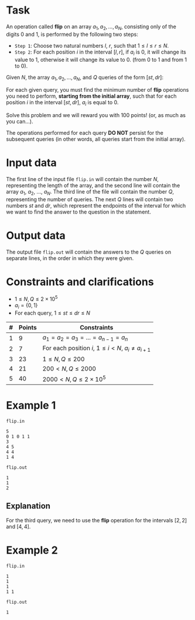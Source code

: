 # Task

An operation called **flip** on an array $a_1, a_2, \dots, a_N$, consisting only of the digits $0$ and $1$, is performed by the following two steps:

* `Step 1`: Choose two natural numbers $l$, $r$, such that $1 \leq l \leq r \leq N$.
* `Step 2`: For each position $i$ in the interval $[l, r]$, if $a_i$ is $0$, it will change its value to $1$, otherwise it will change its value to $0$. (from $0$ to $1$ and from $1$ to $0$).

Given $N$, the array $a_1, a_2, \dots, a_N$, and $Q$ queries of the form $[st, dr]$:

For each given query, you must find the minimum number of **flip** operations you need to perform, **starting from the initial array**, such that for each position $i$ in the interval $[st, dr]$, $a_i$ is equal to $0$.

Solve this problem and we will reward you with $100$ points! (or, as much as you can...).

The operations performed for each query **DO NOT** persist for the subsequent queries (in other words, all queries start from the initial array).

# Input data

The first line of the input file `flip.in` will contain the number $N$, representing the length of the array, and the second line will contain the array $a_1$, $a_2$, ..., $a_N$. The third line of the file will contain the number $Q$, representing the number of queries. The next $Q$ lines will contain two numbers $st$ and $dr$, which represent the endpoints of the interval for which we want to find the answer to the question in the statement.

# Output data

The output file `flip.out` will contain the answers to the $Q$ queries on separate lines, in the order in which they were given.

# Constraints and clarifications

* $1 \leq N, Q \leq 2 \times 10^5$
* $a_i = \{ 0, 1 \}$
* For each query, $1 \leq st \leq dr \leq N$

| # | Points | Constraints |
| - | ------- | ---------- |
| 1 | 9       | $a_{1}=a_{2}=a_{3}=...=a_{n-1}=a_{n}$ |
| 2 | 7       | For each position $i$, $1 \le i < N$, $a_i \neq a_{i+1}$ |
| 3 | 23      | $1 \leq N, Q \leq 200$ |
| 4 | 21      | $200<N, Q \leq 2 000$ |
| 5 | 40      | $2000<N, Q \leq 2 \times 10^5$ |

# Example 1

`flip.in`
```
5
0 1 0 1 1
3
4 5
4 4
1 4
```

`flip.out`
```
1
1
2
```

## Explanation

For the third query, we need to use the **flip** operation for the intervals $[2, 2]$ and $[4, 4]$.

# Example 2

`flip.in`
```
1
1
1 
1 1
```

`flip.out`
```
1
```

